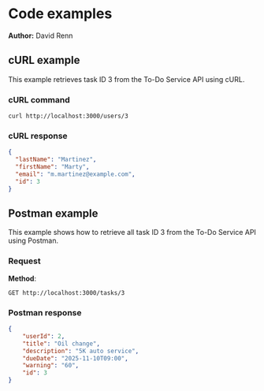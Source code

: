 # Code examples

**Author:** David Renn

## cURL example

This example retrieves task ID 3 from the To-Do Service API using cURL.

### cURL command

```shell
curl http://localhost:3000/users/3
```

### cURL response

```json
{
  "lastName": "Martinez",
  "firstName": "Marty",
  "email": "m.martinez@example.com",
  "id": 3
}
```

## Postman example

This example shows how to retrieve all task ID 3 from the To-Do Service API using Postman.

### Request

**Method**:

```shell
GET http://localhost:3000/tasks/3
```

### Postman response

```json
{
    "userId": 2,
    "title": "Oil change",
    "description": "5K auto service",
    "dueDate": "2025-11-10T09:00",
    "warning": "60",
    "id": 3
}
```

